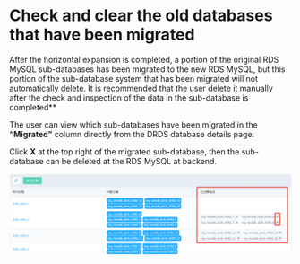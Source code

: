 # Check and clear the old databases that have been migrated

After the horizontal expansion is completed, a portion of the original RDS MySQL sub-databases has been migrated to the new RDS MySQL, but this portion of the sub-database system that has been migrated will not automatically delete.
It is recommended that the user delete it manually after the check and inspection of the data in the sub-database is completed** 

The user can view which sub-databases have been migrated in the **“Migrated”** column directly from the DRDS database details page.

Click **X** at the top right of the migrated sub-database, then the sub-database can be deleted at the RDS MySQL at backend.

![删除分库1](../../../../../../image/DRDS/drop-migrated-databases-1.png)
